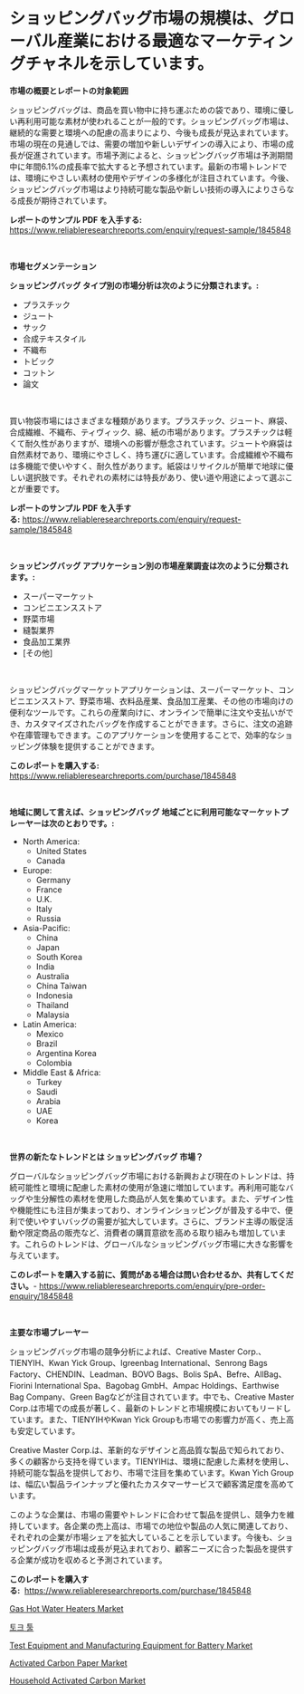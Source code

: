 <p><h1>ショッピングバッグ市場の規模は、グローバル産業における最適なマーケティングチャネルを示しています。</h1></p><p><strong>市場の概要とレポートの対象範囲</strong></p>
<p><p>ショッピングバッグは、商品を買い物中に持ち運ぶための袋であり、環境に優しい再利用可能な素材が使われることが一般的です。ショッピングバッグ市場は、継続的な需要と環境への配慮の高まりにより、今後も成長が見込まれています。市場の現在の見通しでは、需要の増加や新しいデザインの導入により、市場の成長が促進されています。市場予測によると、ショッピングバッグ市場は予測期間中に年間6.1%の成長率で拡大すると予想されています。最新の市場トレンドでは、環境にやさしい素材の使用やデザインの多様化が注目されています。今後、ショッピングバッグ市場はより持続可能な製品や新しい技術の導入によりさらなる成長が期待されています。</p></p>
<p><strong>レポートのサンプル PDF を入手する:</strong> <a href="https://www.reliableresearchreports.com/enquiry/request-sample/1845848">https://www.reliableresearchreports.com/enquiry/request-sample/1845848</a></p>
<p>&nbsp;</p>
<p><strong>市場セグメンテーション</strong></p>
<p><strong>ショッピングバッグ タイプ別の市場分析は次のように分類されます。:</strong></p>
<p><ul><li>プラスチック</li><li>ジュート</li><li>サック</li><li>合成テキスタイル</li><li>不織布</li><li>トビック</li><li>コットン</li><li>論文</li></ul></p>
<p>&nbsp;</p>
<p><p>買い物袋市場にはさまざまな種類があります。プラスチック、ジュート、麻袋、合成繊維、不織布、ティヴィック、綿、紙の市場があります。プラスチックは軽くて耐久性がありますが、環境への影響が懸念されています。ジュートや麻袋は自然素材であり、環境にやさしく、持ち運びに適しています。合成繊維や不織布は多機能で使いやすく、耐久性があります。紙袋はリサイクルが簡単で地球に優しい選択肢です。それぞれの素材には特長があり、使い道や用途によって選ぶことが重要です。</p></p>
<p><strong>レポートのサンプル PDF を入手する:</strong>&nbsp;<a href="https://www.reliableresearchreports.com/enquiry/request-sample/1845848">https://www.reliableresearchreports.com/enquiry/request-sample/1845848</a></p>
<p>&nbsp;</p>
<p><strong> ショッピングバッグ アプリケーション別の市場産業調査は次のように分類されます。:</strong></p>
<p><ul><li>スーパーマーケット</li><li>コンビニエンスストア</li><li>野菜市場</li><li>縫製業界</li><li>食品加工業界</li><li>[その他]</li></ul></p>
<p>&nbsp;</p>
<p><p>ショッピングバッグマーケットアプリケーションは、スーパーマーケット、コンビニエンスストア、野菜市場、衣料品産業、食品加工産業、その他の市場向けの便利なツールです。これらの産業向けに、オンラインで簡単に注文や支払いができ、カスタマイズされたバッグを作成することができます。さらに、注文の追跡や在庫管理もできます。このアプリケーションを使用することで、効率的なショッピング体験を提供することができます。</p></p>
<p><strong>このレポートを購入する:</strong>&nbsp; <a href="https://www.reliableresearchreports.com/purchase/1845848">https://www.reliableresearchreports.com/purchase/1845848</a></p>
<p>&nbsp;</p>
<p><strong>地域に関して言えば、ショッピングバッグ 地域ごとに利用可能なマーケットプレーヤーは次のとおりです。:</strong></p>
<p><ul>
    <li>
        North America:
        <ul>
            <li>United States</li>
            <li>Canada</li>
        </ul>
    </li>
    <li>
        Europe:
        <ul>
            <li>Germany</li>
            <li>France</li>
            <li>U.K.</li>
            <li>Italy</li>
            <li>Russia</li>
        </ul>
    </li>
    <li>
        Asia-Pacific:
        <ul>
            <li>China</li>
            <li>Japan</li>
            <li>South Korea</li>
            <li>India</li>
            <li>Australia</li>
            <li>China Taiwan</li>
            <li>Indonesia</li>
            <li>Thailand</li>
            <li>Malaysia</li>
        </ul>
    </li>
    <li>
        Latin America:
        <ul>
            <li>Mexico</li>
            <li>Brazil</li>
            <li>Argentina Korea</li>
            <li>Colombia</li>
        </ul>
    </li>
    <li>
        Middle East & Africa:
        <ul>
            <li>Turkey</li>
            <li>Saudi</li>
            <li>Arabia</li>
            <li>UAE</li>
            <li>Korea</li>
        </ul>
    </li>
    </ul></p>
<p>&nbsp;</p>
<p><strong>世界の新たなトレンドとは ショッピングバッグ 市場？</strong></p>
<p><p>グローバルなショッピングバッグ市場における新興および現在のトレンドは、持続可能性と環境に配慮した素材の使用が急速に増加しています。再利用可能なバッグや生分解性の素材を使用した商品が人気を集めています。また、デザイン性や機能性にも注目が集まっており、オンラインショッピングが普及する中で、便利で使いやすいバッグの需要が拡大しています。さらに、ブランド主導の販促活動や限定商品の販売など、消費者の購買意欲を高める取り組みも増加しています。これらのトレンドは、グローバルなショッピングバッグ市場に大きな影響を与えています。</p></p>
<p><strong>このレポートを購入する前に、質問がある場合は問い合わせるか、共有してください。</strong>- <a href="https://www.reliableresearchreports.com/enquiry/pre-order-enquiry/1845848">https://www.reliableresearchreports.com/enquiry/pre-order-enquiry/1845848</a></p>
<p>&nbsp;</p>
<p><strong>主要な市場プレーヤー</strong></p>
<p><p>ショッピングバッグ市場の競争分析によれば、Creative Master Corp.、TIENYIH、Kwan Yick Group、Igreenbag International、Senrong Bags Factory、CHENDIN、Leadman、BOVO Bags、Bolis SpA、Befre、AllBag、Fiorini International Spa、Bagobag GmbH、Ampac Holdings、Earthwise Bag Company、Green Bagなどが注目されています。中でも、Creative Master Corp.は市場での成長が著しく、最新のトレンドと市場規模においてもリードしています。また、TIENYIHやKwan Yick Groupも市場での影響力が高く、売上高も安定しています。</p><p>Creative Master Corp.は、革新的なデザインと高品質な製品で知られており、多くの顧客から支持を得ています。TIENYIHは、環境に配慮した素材を使用し、持続可能な製品を提供しており、市場で注目を集めています。Kwan Yich Groupは、幅広い製品ラインナップと優れたカスタマーサービスで顧客満足度を高めています。</p><p>このような企業は、市場の需要やトレンドに合わせて製品を提供し、競争力を維持しています。各企業の売上高は、市場での地位や製品の人気に関連しており、それぞれの企業が市場シェアを拡大していることを示しています。今後も、ショッピングバッグ市場は成長が見込まれており、顧客ニーズに合った製品を提供する企業が成功を収めると予測されています。</p></p>
<p><strong>このレポートを購入する:</strong>&nbsp;&nbsp;<a href="https://www.reliableresearchreports.com/purchase/1845848">https://www.reliableresearchreports.com/purchase/1845848</a></p>
<p><p><a href="https://issuu.com/reportprime-2/docs/gas-hot-water-heaters-market-size-2030.pptx">Gas Hot Water Heaters Market</a></p><p><a href="https://github.com/vdhdwjyp90142/Market-Research-Report-List-1/blob/main/9349973190481.md">토크 툴</a></p><p><a href="https://issuu.com/reportprime-2/docs/test-equipment-and-manufacturing-equipment-for-bat">Test Equipment and Manufacturing Equipment for Battery Market</a></p><p><a href="https://github.com/lbird53714/Market-Research-Report-List-3/blob/main/activated-carbon-paper-market.md">Activated Carbon Paper Market</a></p><p><a href="https://bubble-tree-ea4.notion.site/Household-Activated-Carbon-Market-Size-Evaluating-its-Market-Trends-Growth-and-Projections-2024--c573d1f1c94143eb83df8eb94975efbe">Household Activated Carbon Market</a></p></p>